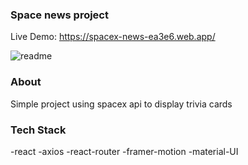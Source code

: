 ### Space news project
  Live Demo: https://spacex-news-ea3e6.web.app/


![readme](https://user-images.githubusercontent.com/51820616/125358133-d257b780-e368-11eb-8fb2-d45ef40ec036.JPG)

### About 
Simple project using spacex api to display trivia cards 

### Tech Stack
-react
-axios
-react-router
-framer-motion
-material-UI
